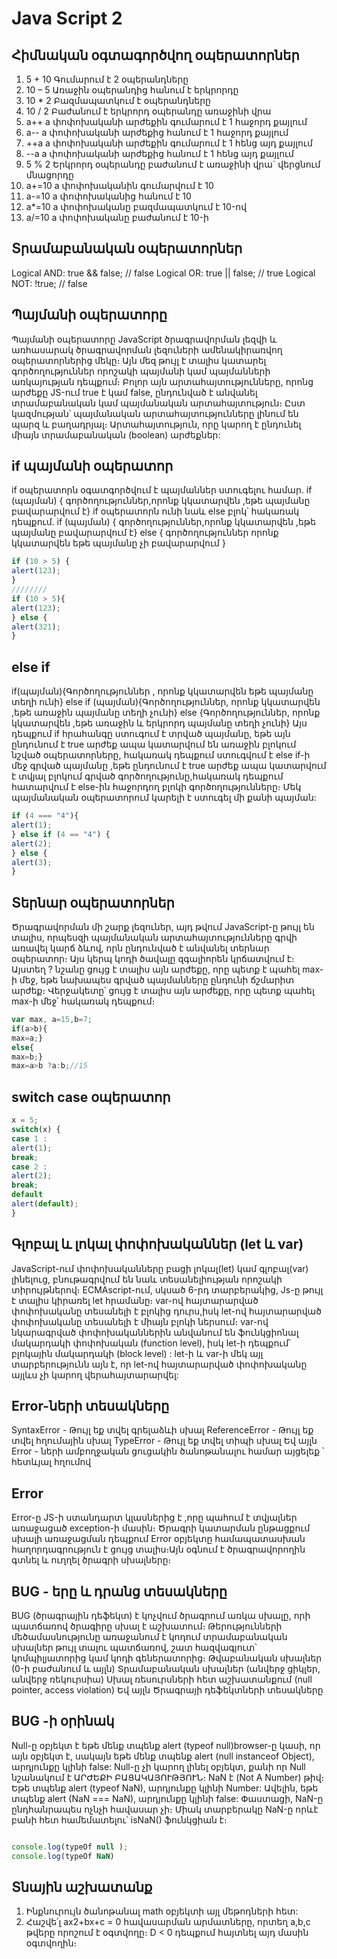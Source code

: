 # Java Script 2

## Հիմնական օգտագործվող օպերատորներ

1. 5 + 10 Գումարում է 2 օպերանդները
2. 10 – 5 Առաջին օպերանդից հանում է երկրորդը
3. 10 \* 2 Բազմապատկում է օպերանդները
4. 10 / 2 Բաժանում է երկրորդ օպերանդը առաջինի վրա
5. a++ a փոփոխականի արժեքին գումարում է 1 հաջորդ քայլում
6. a-- a փոփոխականի արժեքից հանում է 1 հաջորդ քայլում
7. ++a a փոփոխականի արժեքին գումարում է 1 հենց այդ քայլում
8. --a a փոփոխականի արժեքից հանում է 1 հենց այդ քայլում
9. 5 % 2 Երկրորդ օպերանդը բաժանում է առաջինի վրա` վերցնում մնացորդը
10. a+=10 a փոփոխականին գումարվում է 10
11. a-=10 a փոփոխականից հանում է 10
12. a*=10 a փոփոխականը բազմապատկում է 10-ով
13. a/=10 a փոփոխականը բաժանում է 10-ի

## Տրամաբանական օպերատորներ

Logical AND: true && false; // false
Logical OR: true || false; // true
Logical NOT: !true; // false

## Պայմանի օպերատորը
Պայմանի օպերատորը JavaScript ծրագրավորման լեզվի և առհասարակ ծրագրավորման լեզուների ամենակիրառվող օպերատորներից մեկը։ Այն մեզ թույլ է տալիս կատարել գործողություններ որոշակի պայմանի կամ պայմանների առկայության դեպքում։ Բոլոր այն արտահայտությունները, որոնց արժեքը JS-ում true է կամ false, ընդունված է անվանել տրամաբանական կամ պայմանական արտահայտություն։ Ըստ կազմության՝ պայմանական արտահայտությունները լինում են պարզ և բաղադրյալ։ Արտահայտություն, որը կարող է ընդունել միայն տրամաբանական (boolean) արժեքներ:

## if պայմանի օպերատոր
if օպերատորն օգատգործվում է պայմաններ ստուգելու համար.
if (պայման) { գործողություններ,որոնք կկատարվեն ,եթե պայմանը բավարարվում է}
if օպերատորն ունի նաև else բլոկ՝ հակառակ դեպքում.
if (պայման) { գործողություններ,որոնք կկատարվեն ,եթե պայմանը բավարարվում է}
else { գործողություններ որոնք կկատարվեն եթե պայմանը չի բավարարվում }

```js
if (10 > 5) {
alert(123);
}
////////
if (10 > 5){
alert(123);
} else {
alert(321);
}

```
## else if  
if(պայման){Գործողություններ , որոնք կկատարվեն եթե պայմանը տեղի ունի}
else if (պայման){Գործողություններ, որոնք կկատարվեն ,եթե առաջին պայմանը տեղի չունի}
else {Գործողություններ, որոնք կկատարվեն ,եթե առաջին և երկրորդ պայմանը տեղի չունի}
Այս դեպքում if հրահանգը ստուգում է տրված պայմանը, եթե այն ընդունում է true արժեք ապա կատարվում են առաջին բլոկում նշված օպերատորները, հակառակ դեպքում ստուգվում է else if-ի մեջ գրված պայմանը ,եթե ընդունում է true արժեք ապա կատարվում է տվյալ բլոկում գրված գործողությունը,հակառակ դեպքում հատարվում է else-ին հաջորդող բլոկի գործողությունները։ Մեկ պայմանական օպերատորում կարելի է ստուգել մի քանի պայման:
```js
if (4 === "4"){
alert(1);
} else if (4 == "4") {
alert(2);
} else {
alert(3);
}
```
## Տերնար օպերատորներ
Ծրագրավորման մի շարք լեզուներ, այդ թվում JavaScript-ը թույլ են տալիս, որպեսզի պայմանական արտահայտությունները գրվի առավել կարճ ձևով, որն ընդունված է անվանել տերնար օպերատոր։ Այս կերպ կոդի ծավալը զգալիորեն կրճատվում է։ Այստեղ ? նշանը ցույց է տալիս այն արժեքը, որը պետք է պահել max-ի մեջ, եթե նախապես գրված պայմանները ընդունի ճշմարիտ արժեք։ Վերջակետը՝ ցույց է տալիս այն արժեքը, որը պետք պահել max-ի մեջ՝ հակառակ դեպքում։

```js
var max, a=15,b=7;
if(a>b){
max=a;}
else{
max=b;}
max=a>b ?a:b;//15
```

## switch case օպերատոր
```js
x = 5;
switch(x) {
case 1 :
alert(1);
break;
case 2 :
alert(2);
break;
default
alert(default);
}
```

## Գլոբալ և լոկալ փոփոխականներ (let և var)

JavaScript-ում փոփոխականները բացի լոկալ(let) կամ գլոբալ(var) լինելուց, բնութագրվում են նաև տեսանելիության որոշակի տիրույթներով։ ECMAscript-ում, սկսած 6-րդ տարբերակից, Js-ը թույլ է տալիս կիրառել let հրամանը։
var-ով հայտարարված փոփոխականը տեսանելի է բլոկից դուրս,իսկ let-ով հայտարարված փոփոխականը տեսանելի է միայն բլոկի ներսում։
var-ով նկարագրված փոփոխականներին անվանում են ֆունկցիոնալ մակարդակի փոփոխական (function level), իսկ let-ի դեպքում՝ բլոկային մակարդակի (block level) : let-ի և var-ի մեկ այլ տարբերությունն այն է, որ let-ով հայտարարված փոփոխականը այլևս չի կարող վերահայտարարվել:


## Error-ների տեսակները
SyntaxError - Թույլ եք տվել գրելաձևի սխալ
ReferenceError - Թույլ եք տվել հղումային սխալ
TypeError - Թույլ եք տվել տիպի սխալ Եվ այլն
Error - ների ամբողջական ցուցակին ծանոթանալու համար այցելեք ՝ հետևյալ հղումով

## Error  
 Error-ը JS-ի ստանդարտ կլասներից է ,որը պահում է տվյալներ առաջացած exception-ի մասին։ Ծրագրի կատարման ընթացքում սխալի առաջացման դեպքում Error օբյեկտը համապատասխան հաղորդագրություն է ցույց տալիս։Այն օգնում է ծրագրավորողին գտնել և ուղղել ծրագրի սխալները։

## BUG - երը և դրանց տեսակները
BUG (ծրագրային դեֆեկտ) է կոչվում ծրագրում առկա սխալը, որի պատճառով ծրագիրը սխալ է աշխատում։ Թերությունների մեծամասնությունը առաջանում է կոդում տրամաբանական սխալներ թույլ տալու պատճառով, շատ հազվագյուտ՝ կոմպիլյատորից կամ կոդի գեներատորից։
Թվաբանական սխալներ (0-ի բաժանում և այլն)
Տրամաբանական սխալներ (անվերջ ցիկլեր, անվերջ ռեկուրսիա)
Սխալ ռեսուրսների հետ աշխատանքում (null pointer, access violation)
Եվ այլն
Ծրագրայի դեֆեկտների տեսակները

## BUG -ի օրինակ
Null-ը օբյեկտ է եթե մենք տպենք alert (typeof null)browser-ը կասի, որ այն օբյեկտ է, սակայն եթե մենք տպենք alert (null instanceof Object), արդյունքը կլինի false: Null-ը չի կարող լինել օբյեկտ, քանի որ Null նշանակում է ԱՐԺԵՔԻ ԲԱՑԱԿԱՅՈՒԹՅՈՒՆ։
NaN է (Not A Number) թիվ։ Եթե տպենք alert (typeof NaN), արդյունքը կլինի Number: Ավելին, եթե տպենք alert (NaN === NaN), արդյունքը կլինի false: Փաստացի, NaN-ը ընդհանրապես ոչնչի հավասար չի։ Միակ տարբերակը NaN-ը որևէ բանի հետ համեմատելու՝ isNaN() ֆունկցիան է։

```js

console.log(typeOf null );
console.log(typeOf NaN)

```

## Տնային աշխատանք

1. Ինքնուրույն ծանոթանալ math օբյեկտի այլ մեթոդների հետ: 
2. Հաշվե՛լ ax2+bx+c = 0 հավասարման արմատները, որտեղ a,b,c թվերը որոշում է օգտվողը։ D < 0 դեպքում հայտնել այդ մասին օգտվողին։ 
